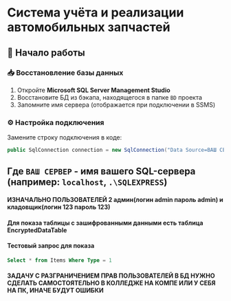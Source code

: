 # Система учёта и реализации автомобильных запчастей

## 🚀 Начало работы

### 📥 Восстановление базы данных

1. Откройте **Microsoft SQL Server Management Studio**
2. Восстановите БД из бэкапа, находящегося в папке `BD` проекта
3. Запомните имя сервера (отображается при подключении в SSMS)

### ⚙️ Настройка подключения

Замените строку подключения в коде:

```csharp
public SqlConnection connection = new SqlConnection("Data Source=ВАШ СЕРВЕР; Initial Catalog=AutoStock; Integrated Security=True");
```

## Где `ВАШ СЕРВЕР` - имя вашего SQL-сервера (например: `localhost`, `.\SQLEXPRESS`)

#### ИЗНАЧАЛЬНО ПОЛЬЗОВАТЕЛЕЙ 2 админ(логин admin пароль admin) и кладовщик(логин 123 пароль 123)

#### Для показа таблицы с зашифрованными данными есть таблица EncryptedDataTable

#### Тестовый запрос для показа

```sql
Select * from Items Where Type = 1
```

#### ЗАДАЧУ С РАЗГРАНИЧЕНИЕМ ПРАВ ПОЛЬЗОВАТЕЛЕЙ В БД НУЖНО СДЕЛАТЬ САМОСТОЯТЕЛЬНО В КОЛЛЕДЖЕ НА КОМПЕ ИЛИ У СЕБЯ НА ПК, ИНАЧЕ БУДУТ ОШИБКИ
